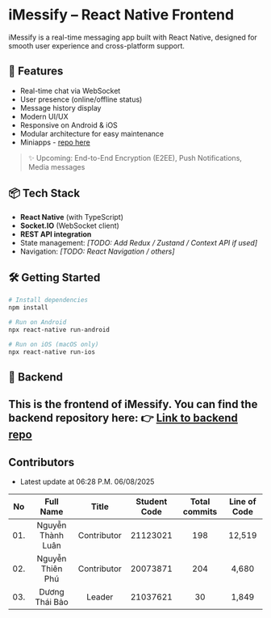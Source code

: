 # iMessify – React Native Frontend

iMessify is a real-time messaging app built with React Native, designed for smooth user experience and cross-platform support.

## 🚀 Features

- Real-time chat via WebSocket
- User presence (online/offline status)
- Message history display
- Modern UI/UX
- Responsive on Android & iOS
- Modular architecture for easy maintenance
- Miniapps - [repo here](https://github.com/kennex666/iuh.cnm.miniapps)

> ✨ Upcoming: End-to-End Encryption (E2EE), Push Notifications, Media messages

## 📦 Tech Stack

- **React Native** (with TypeScript)
- **Socket.IO** (WebSocket client)
- **REST API integration**
- State management: _[TODO: Add Redux / Zustand / Context API if used]_
- Navigation: _[TODO: React Navigation / others]_

## 🛠️ Getting Started

```bash
# Install dependencies
npm install

# Run on Android
npx react-native run-android

# Run on iOS (macOS only)
npx react-native run-ios
```

## 📡 Backend
This is the frontend of iMessify. You can find the backend repository here:
👉 [Link to backend repo](https://github.com/kennex666/iuh.cnm.backend)
---
## Contributors
- Latest update at 06:28 P.M. 06/08/2025

| No  | Full Name | Title | Student Code | Total commits | Line of Code |
| :--: |:--:| :--: | :--: | :--:| :--: |
| 01. | Nguyễn Thành Luân | Contributor | 21123021 | 198 | 12,519 |
| 02. | Nguyễn Thiên Phú | Contributor | 20073871  | 204  | 4,680 |
| 03. | Dương Thái Bảo | Leader | 21037621 | 30 | 1,849 |
